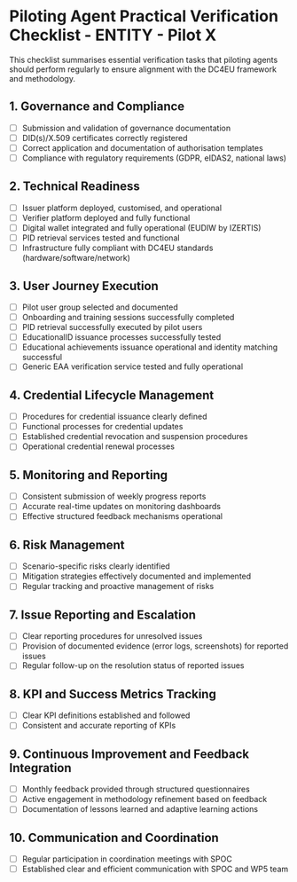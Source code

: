 # Piloting Agent Practical Verification Checklist - ENTITY - Pilot X

This checklist summarises essential verification tasks that piloting agents should perform regularly to ensure alignment with the DC4EU framework and methodology.

## 1. Governance and Compliance
- [ ] Submission and validation of governance documentation
- [ ] DID(s)/X.509 certificates correctly registered
- [ ] Correct application and documentation of authorisation templates
- [ ] Compliance with regulatory requirements (GDPR, eIDAS2, national laws)

## 2. Technical Readiness
- [ ] Issuer platform deployed, customised, and operational
- [ ] Verifier platform deployed and fully functional
- [ ] Digital wallet integrated and fully operational (EUDIW by IZERTIS)
- [ ] PID retrieval services tested and functional
- [ ] Infrastructure fully compliant with DC4EU standards (hardware/software/network)

## 3. User Journey Execution
- [ ] Pilot user group selected and documented
- [ ] Onboarding and training sessions successfully completed
- [ ] PID retrieval successfully executed by pilot users
- [ ] EducationalID issuance processes successfully tested
- [ ] Educational achievements issuance operational and identity matching successful
- [ ] Generic EAA verification service tested and fully operational

## 4. Credential Lifecycle Management
- [ ] Procedures for credential issuance clearly defined
- [ ] Functional processes for credential updates
- [ ] Established credential revocation and suspension procedures
- [ ] Operational credential renewal processes

## 5. Monitoring and Reporting
- [ ] Consistent submission of weekly progress reports
- [ ] Accurate real-time updates on monitoring dashboards
- [ ] Effective structured feedback mechanisms operational

## 6. Risk Management
- [ ] Scenario-specific risks clearly identified
- [ ] Mitigation strategies effectively documented and implemented
- [ ] Regular tracking and proactive management of risks

## 7. Issue Reporting and Escalation
- [ ] Clear reporting procedures for unresolved issues
- [ ] Provision of documented evidence (error logs, screenshots) for reported issues
- [ ] Regular follow-up on the resolution status of reported issues

## 8. KPI and Success Metrics Tracking
- [ ] Clear KPI definitions established and followed
- [ ] Consistent and accurate reporting of KPIs

## 9. Continuous Improvement and Feedback Integration
- [ ] Monthly feedback provided through structured questionnaires
- [ ] Active engagement in methodology refinement based on feedback
- [ ] Documentation of lessons learned and adaptive learning actions

## 10. Communication and Coordination
- [ ] Regular participation in coordination meetings with SPOC
- [ ] Established clear and efficient communication with SPOC and WP5 team
